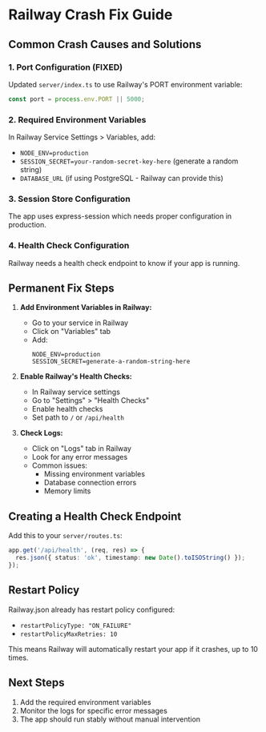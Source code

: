 # Railway Crash Fix Guide

## Common Crash Causes and Solutions

### 1. Port Configuration (FIXED)
Updated `server/index.ts` to use Railway's PORT environment variable:
```javascript
const port = process.env.PORT || 5000;
```

### 2. Required Environment Variables
In Railway Service Settings > Variables, add:
- `NODE_ENV=production`
- `SESSION_SECRET=your-random-secret-key-here` (generate a random string)
- `DATABASE_URL` (if using PostgreSQL - Railway can provide this)

### 3. Session Store Configuration
The app uses express-session which needs proper configuration in production.

### 4. Health Check Configuration
Railway needs a health check endpoint to know if your app is running.

## Permanent Fix Steps

1. **Add Environment Variables in Railway:**
   - Go to your service in Railway
   - Click on "Variables" tab
   - Add:
     ```
     NODE_ENV=production
     SESSION_SECRET=generate-a-random-string-here
     ```

2. **Enable Railway's Health Checks:**
   - In Railway service settings
   - Go to "Settings" > "Health Checks"
   - Enable health checks
   - Set path to `/` or `/api/health`

3. **Check Logs:**
   - Click on "Logs" tab in Railway
   - Look for any error messages
   - Common issues:
     - Missing environment variables
     - Database connection errors
     - Memory limits

## Creating a Health Check Endpoint

Add this to your `server/routes.ts`:
```typescript
app.get('/api/health', (req, res) => {
  res.json({ status: 'ok', timestamp: new Date().toISOString() });
});
```

## Restart Policy
Railway.json already has restart policy configured:
- `restartPolicyType: "ON_FAILURE"`
- `restartPolicyMaxRetries: 10`

This means Railway will automatically restart your app if it crashes, up to 10 times.

## Next Steps
1. Add the required environment variables
2. Monitor the logs for specific error messages
3. The app should run stably without manual intervention